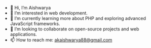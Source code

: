 
- 👋 Hi, I’m Aishwarya
- 👀 I’m interested in web development.
- 🌱 I’m currently learning more about PHP and exploring advanced JavaScript frameworks.
- 💞️ I’m looking to collaborate on open-source projects and web applications.
- 📫 How to reach me: akaishwarya88@gmail.com



